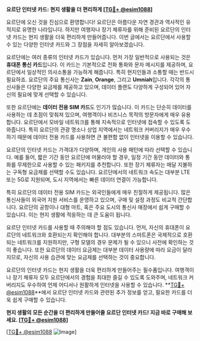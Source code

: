 **요르단 인터넷 카드: 현지 생활을 더 편리하게 [[TG💪+ @esim1088](https://t.me/s/esim1088)]**

요르단에 오신 것을 진심으로 환영합니다! 요르단은 아름다운 자연 경관과 역사적인 유적지로 유명한 나라입니다. 하지만 여행자나 장기 체류자를 위해 준비된 요르단의 인터넷 카드는 현지 생활을 더욱 편리하게 만들어줍니다. 이번 글에서는 요르단에서 사용할 수 있는 다양한 인터넷 카드와 그 장점을 자세히 알아보겠습니다.

요르단에는 여러 종류의 인터넷 카드가 있습니다. 먼저 가장 일반적으로 사용되는 것은 **휴대폰 통신 카드**입니다. 이 카드는 기본적으로 전화 통화와 문자 메시지를 제공하며, 요르단에서 일상적인 의사소통을 가능하게 해줍니다. 특히 현지인들과 소통할 때는 반드시 필요하죠. 요르단의 주요 통신사는 **Zain**, **Orange**, 그리고 **Umniah**입니다. 각각의 통신사들은 다양한 요금제를 제공하고 있으며, 데이터 플랜도 다양하게 구성되어 있어 자신의 필요에 맞게 선택할 수 있습니다.

또한 요르단에는 **데이터 전용 SIM 카드**도 인기가 많습니다. 이 카드는 단순히 데이터를 사용하는 데 초점이 맞춰져 있으며, 여행객이나 비즈니스 목적의 방문자에게 매우 유용합니다. 요르단에서 모바일 네트워크를 통해 지속적으로 인터넷에 접속할 수 있도록 도와줍니다. 특히 요르단의 관광 명소나 상업 지역에서는 네트워크 커버리지가 매우 우수하기 때문에 데이터 전용 카드를 사용하면 큰 불편함 없이 인터넷을 이용할 수 있습니다.

요르단의 인터넷 카드는 가격대가 다양하며, 개인의 사용 패턴에 따라 선택할 수 있습니다. 예를 들어, 짧은 기간 동안 요르단에 머물러야 할 경우, 일정 기간 동안 데이터와 통화를 무제한으로 사용할 수 있는 패키지를 추천합니다. 또한 장기 체류자는 매달 지불하는 구독형 요금제를 선택할 수도 있습니다. 요르단에서의 네트워크 속도는 대부분 LTE 또는 5G로 지원되며, 도시 지역에서는 빠른 데이터 연결이 가능합니다.

특히 요르단의 데이터 전용 SIM 카드는 외국인들에게 매우 친절하게 제공됩니다. 많은 통신사들이 외국어 지원 서비스를 운영하고 있으며, 구매 및 설정 과정도 비교적 간단합니다. 요르단의 공항이나 대형 마트, 혹은 주요 도시의 통신사 매장에서 쉽게 구매할 수 있습니다. 이는 현지 생활에 적응하는 데 큰 도움이 됩니다.

요르단 인터넷 카드를 사용할 때 주의해야 할 점도 있습니다. 먼저, 자신의 휴대폰이 요르단의 네트워크와 호환되는지 확인해야 합니다. 대부분의 스마트폰은 국제적으로 호환되는 네트워크를 지원하지만, 구형 모델의 경우 문제가 될 수 있으니 사전에 확인하는 것이 좋습니다. 또한 요르단의 데이터 요금제는 대부분 데이터 사용량에 따라 요금이 달라지므로, 자신의 사용 습관에 맞는 요금제를 선택하는 것이 중요합니다.

요르단의 인터넷 카드는 현지 생활을 더욱 편리하게 만들어주는 필수품입니다. 여행객이나 장기 체류자 모두 요르단에서의 경험을 최대한 즐길 수 있도록 도와주며, 네트워크 커버리지도 우수하여 언제 어디서나 원활하게 인터넷을 사용할 수 있습니다. **[TG💪+ @esim1088](https://t.me/s/esim1088)**에서 요르단 인터넷 카드와 관련된 추가 정보를 얻고, 필요한 카드를 더욱 쉽게 구매할 수 있습니다.

**현지 생활의 모든 순간을 더 편리하게 만들어줄 요르단 인터넷 카드! 지금 바로 구매해 보세요. [[TG💪+ @esim1088](https://t.me/s/esim1088)]**

[[TG💪+ @esim1088](https://t.me/s/esim1088) ![Image](https://i.postimg.cc/Y0z9fWf4/image.png)]